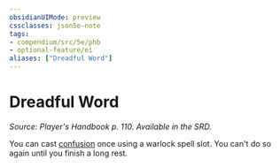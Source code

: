 ```yaml
---
obsidianUIMode: preview
cssclasses: json5e-note
tags:
- compendium/src/5e/phb
- optional-feature/ei
aliases: ["Dreadful Word"]
---
```

# Dreadful Word
*Source: Player's Handbook p. 110. Available in the SRD.* 

You can cast [confusion](../spells/confusion.md#) once using a warlock spell slot. You can't do so again until you finish a long rest.